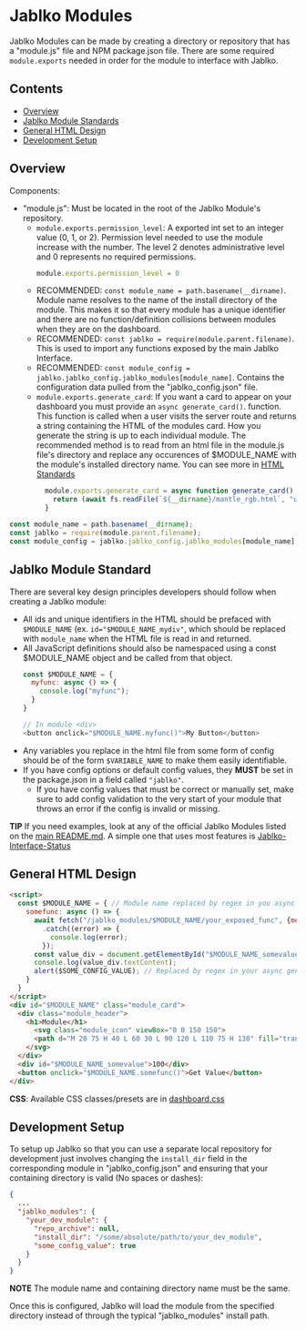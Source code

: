 # Jablko Modules

Jablko Modules can be made by creating a directory or repository that has a "module.js" file and NPM package.json file. There are some required `module.exports` needed in order for the module to interface with Jablko.

## Contents

- [Overview](#overview)
- [Jablko Module Standards](#jablko-module-standards)
- [General HTML Design](#general-html-design)
- [Development Setup](#development-setup)

## Overview

Components:
- "module.js": Must be located in the root of the Jablko Module's repository.
  - `module.exports.permission_level`: A exported int set to an integer value (0, 1, or 2). Permission level needed to use the module increase with the number. The level 2 denotes administrative level and 0 represents no required permissions.
    ```Javascript
    module.exports.permission_level = 0
    ```
  - RECOMMENDED: `const module_name = path.basename(__dirname)`. Module name resolves to the name of the install directory of the module. This makes it so that every module has a unique identifier and there are no function/definition collisions between modules when they are on the dashboard.
  - RECOMMENDED: `const jablko = require(module.parent.filename)`. This is used to import any functions exposed by the main Jablko Interface.
  - RECOMMENDED: `const module_config = jablko.jablko_config.jablko_modules[module_name]`. Contains the configuration data pulled from the "jablko_config.json" file.
  - `module.exports.generate_card`: If you want a card to appear on your dashboard you must provide an `async generate_card()`. function. This function is called when a user visits the server route and returns a string containing the HTML of the modules card. How you generate the string is up to each individual module. The recommended method is to read from an html file in the module.js file's directory and replace any occurences of $MODULE_NAME with the module's installed directory name. You can see more in [HTML Standards](#html-standards)
    ```Javascript
      module.exports.generate_card = async function generate_card() {
        return (await fs.readFile(`${__dirname}/mantle_rgb.html`, "utf8")).replace(/\$MODULE_NAME/g, module_name);
      }
    ```
```Javascript
const module_name = path.basename(__dirname);
const jablko = require(module.parent.filename);
const module_config = jablko.jablko_config.jablko_modules[module_name];
```
    
## Jablko Module Standard

There are several key design principles developers should follow when creating a Jablko module:
- All ids and unique identifiers in the HTML should be prefaced with `$MODULE_NAME` (ex. `id="$MODULE_NAME_mydiv"`, which should be replaced with `module_name` when the HTML file is read in and returned.
- All JavaScript definitions should also be namespaced using a const $MODULE_NAME object and be called from that object.
    ```Javascript
    const $MODULE_NAME = {
      myfunc: async () => {
        console.log("myfunc");
      }
    }
    
    // In module <div>
    <button onclick="$MODULE_NAME.myfunc()">My Button</button>
    ```
- Any variables you replace in the html file from some form of config should be of the form `$VARIABLE_NAME` to make them easily identifiable.
- If you have config options or default config values, they **MUST** be set in the package.json in a field called `"jablko"`.
  - If you have config values that must be correct or manually set, make sure to add config validation to the very start of your module that throws an error if the config is invalid or missing.
  
**TIP** If you need examples, look at any of the official Jablko Modules listed on the [main README.md](/README.md). A simple one that uses most features is [Jablko-Interface-Status](https://github.com/ccoverstreet/Jablko-Interface-Status)

## General HTML Design

```HTML
<script>
  const $MODULE_NAME = { // Module name replaced by regex in you async generate_card function
    somefunc: async () => {
      await fetch("/jablko_modules/$MODULE_NAME/your_exposed_func", {method: "POST", body: {YOUR DATA HERE}})
        .catch((error) => {
          console.log(error);
        });
      const value_div = document.getElementById("$MODULE_NAME_somevalue");
      console.log(value_div.textContent);
      alert($SOME_CONFIG_VALUE); // Replaced by regex in your async generate_card function
    }
  }
</script>
<div id="$MODULE_NAME" class="module_card">
  <div class="module_header">
    <h1>Module</h1>
      <svg class="module_icon" viewBox="0 0 150 150">
      <path d="M 20 75 H 40 L 60 30 L 90 120 L 110 75 H 130" fill="transparent" stroke="#0097e6" stroke-width="20px" stroke-linejoin="round" stroke-linecap="round"/>
    </svg>
  </div>
  <div id="$MODULE_NAME_somevalue">100</div>
  <button onclick="$MODULE_NAME.somefunc()">Get Value</button>
</div>
```

**CSS**: Available CSS classes/presets are in [dashboard.css](/public_html/dashboard/dashboard.css)

## Development Setup

To setup up Jablko so that you can use a separate local repository for development just involves changing the `install_dir` field in the corresponding module in "jablko_config.json" and ensuring that your containing directory is valid (No spaces or dashes):

```JSON
{
  ...
  "jablko_modules": {
    "your_dev_module": {
      "repo_archive": null,
      "install_dir": "/some/absolute/path/to/your_dev_module",
      "some_config_value": true
    }
  }
}
```
**NOTE** The module name and containing directory name must be the same.

Once this is configured, Jablko will load the module from the specified directory instead of through the typical "jablko_modules" install path. 

